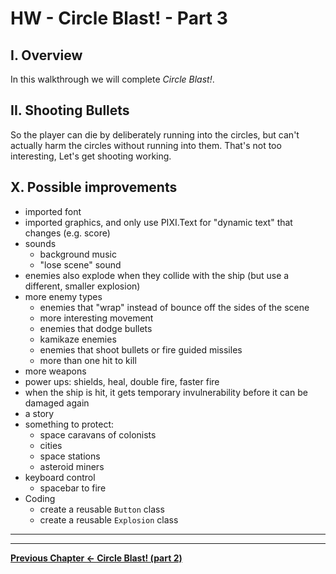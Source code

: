 # HW - Circle Blast! - Part 3

## I. Overview
In this walkthrough we will complete *Circle Blast!*.



## II. Shooting Bullets
So the player can die by deliberately running into the circles, but can't actually harm the circles without running into them. That's not too interesting, Let's get shooting working.


## X. Possible improvements
- imported font
- imported graphics, and only use PIXI.Text for "dynamic text" that changes (e.g. score)
- sounds
  - background music
  - "lose scene" sound
- enemies also explode when they collide with the ship (but use a different, smaller explosion)
- more enemy types
	- enemies that "wrap" instead of bounce off the sides of the scene
    - more interesting movement
    - enemies that dodge bullets
    - kamikaze enemies
    - enemies that shoot bullets or fire guided missiles
    - more than one hit to kill
- more weapons
- power ups: shields, heal, double fire, faster fire
- when the ship is hit, it gets temporary invulnerability before it can be damaged again
- a story
- something to protect:
    - space caravans of colonists
    - cities
    - space stations
    - asteroid miners
- keyboard control
    - spacebar to fire 
- Coding
    - create a reusable `Button` class
    - create a reusable `Explosion` class
    
<hr>
<hr>

**[Previous Chapter <- Circle Blast! (part 2)](HW-circle-blast-2.md)**
